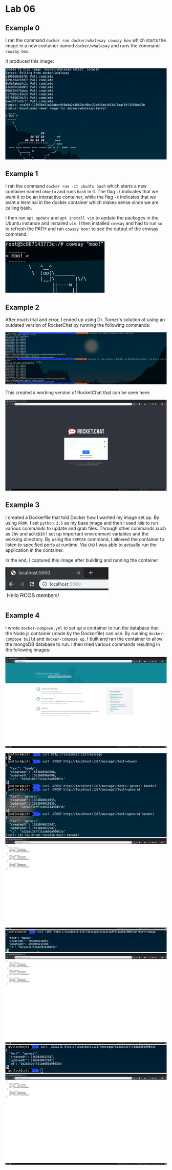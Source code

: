 # Lab 06

## Example 0

I ran the command `docker run docker/whalesay cowsay boo` which starts the image in a new container named `docker/whalesay` and runs the command `cowsay boo`.

It produced this image:

![ex0](images/example0.png)

## Example 1

I ran the command `docker run -it ubuntu bash` which starts a new container named `ubuntu` and runs `bash` in it. The flag `-i` indicates that we want it to be an interactive container, while the flag `-t` indicates that we want a terminal in the docker container which makes sense since we are calling bash.

I then ran `apt update` and `apt install vim` to update the packages in the Ubuntu instance and installed `vim`. I then installed `cowsay` and had to run `su` to refresh the PATH and ran `cowsay moo!` to see the output of the cowsay command.

![ex1](images/example1.png)

## Example 2

After much trial and error, I ended up using Dr. Turner's solution of using an outdated version of RocketChat by running the following commands:

![ex2](images/example2.png)

This created a working version of RocketChat that can be seen here:

![ex2a](images/ex2.png)

## Example 3

I created a Dockerfile that told Docker how I wanted my image set up. By using `FROM`, I set `python:3.5` as my base image and then I used `RUN` to run various commands to update and grab files. Through other commands such as `ENV` and `WORKDIR` I set up important environment variables and the working directory. By using the `EXPOSE` command, I allowed the container to listen to specified ports at runtime. Via `CMD` I was able to actually run the application in the container.

In the end, I captured this image after building and running the container

![ex3](images/example3.png)

## Example 4

I wrote `docker-compose.yml` to set up a container to run the database that the Node.js container (made by the Dockerfile) can use. By running `docker-compose build` and `docker-compose up`, I built and ran the container to allow the mongoDB database to run. I then tried various commands resulting in the following images:

![ex4](images/example4.png)

![4a](images/4a.png)
![4b](images/4b.png)
![4c](images/4c.png)
![4d](images/4d.png)
![4e](images/4e.png)
![4f](images/4f.png)

